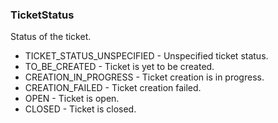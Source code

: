 ### TicketStatus
Status of the ticket.

- TICKET_STATUS_UNSPECIFIED - Unspecified ticket status.
- TO_BE_CREATED - Ticket is yet to be created.
- CREATION_IN_PROGRESS - Ticket creation is in progress.
- CREATION_FAILED - Ticket creation failed.
- OPEN - Ticket is open.
- CLOSED - Ticket is closed.
